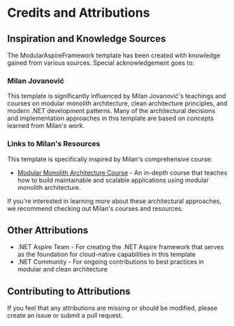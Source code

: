# Credits and Attributions

## Inspiration and Knowledge Sources

The ModularAspireFramework template has been created with knowledge gained from various sources. Special acknowledgement goes to:

### Milan Jovanović

This template is significantly influenced by Milan Jovanović's teachings and courses on modular monolith architecture, clean architecture principles, and modern .NET development patterns. Many of the architectural decisions and implementation approaches in this template are based on concepts learned from Milan's work.

### Links to Milan's Resources

This template is specifically inspired by Milan's comprehensive course:
- [Modular Monolith Architecture Course](https://www.milanjovanovic.tech/modular-monolith-architecture) - An in-depth course that teaches how to build maintainable and scalable applications using modular monolith architecture.

If you're interested in learning more about these architectural approaches, we recommend checking out Milan's courses and resources.

## Other Attributions

- .NET Aspire Team - For creating the .NET Aspire framework that serves as the foundation for cloud-native capabilities in this template
- .NET Community - For ongoing contributions to best practices in modular and clean architecture

## Contributing to Attributions

If you feel that any attributions are missing or should be modified, please create an issue or submit a pull request.